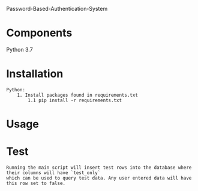Password-Based-Authentication-System

# Components
Python 3.7


# Installation
    Python:
        1. Install packages found in requirements.txt
            1.1 pip install -r requirements.txt

# Usage

# Test
    Running the main script will insert test rows into the database where their columns will have `test_only`
    which can be used to query test data. Any user entered data will have this row set to false.
